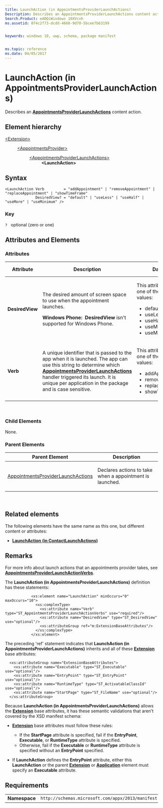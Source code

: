 ```yaml
---
title: LaunchAction (in AppointmentsProviderLaunchActions)
Description: Describes an AppointmentsProviderLaunchActions content action.
Search.Product: eADQiWindows 10XVcnh
ms.assetid: 074c2f73-dcdd-4660-9d70-5bcee7b63199


keywords: windows 10, uwp, schema, package manifest


ms.topic: reference
ms.date: 04/05/2017
---
```


# LaunchAction (in AppointmentsProviderLaunchActions)




Describes an [**AppointmentsProviderLaunchActions**](element-appointmentsproviderlaunchactions.md) content action.

## Element hierarchy

<dl>
<dt><a href="element-extension.md">&lt;Extension&gt;</a></dt>
<dd>
<dl>
<dt><a href="element-appointmentsprovider.md">&lt;AppointmentsProvider&gt;</a></dt>
<dd>
<dl>
<dt><a href="element-appointmentsproviderlaunchactions.md">&lt;AppointmentsProviderLaunchActions&gt;</a></dt>
<dd><b>&lt;LaunchAction&gt;</b></dd>
</dl>
</dd>
</dl>
</dd>
</dl>

## Syntax

``` syntax
<LaunchAction Verb         = "addAppointment" | "removeAppointment" | "replaceAppointment" | "showTimeFrame"
              DesiredView? = "default" | "useLess" | "useHalf" | "useMore" | "useMinimum" />
```

### Key

`?`   optional (zero or one)

## Attributes and Elements


### Attributes

<table>
<colgroup>
<col width="20%" />
<col width="20%" />
<col width="20%" />
<col width="20%" />
<col width="20%" />
</colgroup>
<thead>
<tr class="header">
<th>Attribute</th>
<th>Description</th>
<th>Data type</th>
<th>Required</th>
<th>Default value</th>
</tr>
</thead>
<tbody>
<tr class="odd">
<td><strong>DesiredView</strong></td>
<td><p>The desired amount of screen space to use when the appointment launches.</p>
<p><strong>Windows Phone:  DesiredView</strong> isn't supported for Windows Phone.</p></td>
<td><p>This attribute can have one of the following values:</p>
<ul>
<li>default</li>
<li>useLess</li>
<li>useHalf</li>
<li>useMore</li>
<li>useMinimum</li>
</ul></td>
<td>No</td>
<td></td>
</tr>
<tr class="even">
<td><strong>Verb</strong></td>
<td><p>A unique identifier that is passed to the app when it is launched. The app can use this string to determine which <a href="element-appointmentsproviderlaunchactions.md"><strong>AppointmentsProviderLaunchActions</strong></a>  handler triggered its launch. It is unique per application in the package and is case sensitive.</p></td>
<td><p>This attribute can have one of the following values:</p>
<ul>
<li>addAppointment</li>
<li>removeAppointment</li>
<li>replaceAppointment</li>
<li>showTimeFrame</li>
</ul></td>
<td>Yes</td>
<td></td>
</tr>
</tbody>
</table>

 

### Child Elements

None.

### Parent Elements

<table>
<colgroup>
<col width="50%" />
<col width="50%" />
</colgroup>
<thead>
<tr class="header">
<th>Parent Element</th>
<th>Description</th>
</tr>
</thead>
<tbody>
<tr class="odd">
<td><a href="element-appointmentsproviderlaunchactions.md">AppointmentsProviderLaunchActions</a> </td>
<td><p>Declares actions to take when a appointment is launched.</p></td>
</tr>
</tbody>
</table>

 

## Related elements


The following elements have the same name as this one, but different content or attributes:

-   **[LaunchAction (in ContactLaunchActions)](element-launchaction.md)**

## Remarks

For more info about launch actions that an appointments provider takes, see [**AppointmentsProviderLaunchActionVerbs**](/uwp/api/Windows.ApplicationModel.Appointments.AppointmentsProvider.AppointmentsProviderLaunchActionVerbs).

The **LaunchAction (in AppointmentsProviderLaunchActions)** definition has these statements:

``` syntax
            <xs:element name="LaunchAction" minOccurs="0" maxOccurs="10">
              <xs:complexType>
                <xs:attribute name="Verb" type="ST_AppointmentsProviderLaunchActionVerbs" use="required"/>
                <xs:attribute name="DesiredView" type="ST_DesiredView" use="optional"/>
                <xs:attributeGroup ref="m:ExtensionBaseAttributes"/>
              </xs:complexType>
            </xs:element>
```

The preceding 'ref' statement indicates that **LaunchAction (in AppointmentsProviderLaunchActions)** inherits and all of these [**Extension**](../appxmanifestschema2010-v2/element-extension.md) base attributes:

``` syntax
  <xs:attributeGroup name="ExtensionBaseAttributes">
    <xs:attribute name="Executable" type="ST_Executable" use="optional"/>
    <xs:attribute name="EntryPoint" type="ST_EntryPoint" use="optional"/>
    <xs:attribute name="RuntimeType" type="ST_ActivatableClassId" use="optional"/>
    <xs:attribute name="StartPage" type="ST_FileName" use="optional"/>
  </xs:attributeGroup>
```

Because **LaunchAction (in AppointmentsProviderLaunchActions)** allows the [**Extension**](../appxmanifestschema2010-v2/element-extension.md) base attributes, it has these semantic validations that aren't covered by the XSD manifest schema:

-   [**Extension**](../appxmanifestschema2010-v2/element-extension.md) base attributes must follow these rules:

    -   If the **StartPage** attribute is specified, fail if the **EntryPoint**, **Executable**, or **RuntimeType** attribute is specified.
    -   Otherwise, fail if the **Executable** or **RuntimeType** attribute is specified without an **EntryPoint** specified.

-   If **LaunchAction** defines the **EntryPoint** attribute, either this **LaunchAction** or the parent [**Extension**](../appxmanifestschema2010-v2/element-extension.md) or [**Application**](../appxmanifestschema2010-v2/element-application.md) element must specify an **Executable** attribute.

## Requirements

|               |                                                             |
|---------------|-------------------------------------------------------------|
| **Namespace** | `http://schemas.microsoft.com/appx/2013/manifest` |

 

 